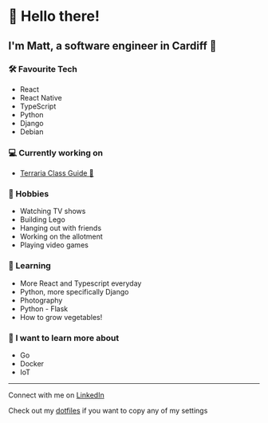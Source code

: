 # :wave: Hello there!

## I'm Matt, a software engineer in Cardiff :wales:

### :hammer_and_wrench: Favourite Tech

* React
* React Native
* TypeScript
* Python
* Django
* Debian

<!--
<table>
<tr>
<td>a</td>
<td>b</td>
</tr>
</table>
-->

### :computer: Currently working on

* [Terraria Class Guide :rabbit2:](https://github.com/mbgeorge48/terraria_classes)

### :dart: Hobbies

* Watching TV shows
* Building Lego
* Hanging out with friends
* Working on the allotment
* Playing video games

### :apple: Learning

* More React and Typescript everyday
* Python, more specifically Django
* Photography
* Python - Flask
* How to grow vegetables!

### :hatching_chick: I want to learn more about

* Go
* Docker
* IoT

___

Connect with me on [LinkedIn](https://www.linkedin.com/in/mbgeorge48/)

Check out my [dotfiles](https://github.com/mbgeorge48/dotfiles) if you want to copy any of my settings

<!-- Get images for the tech -->
<!-- Move the bash profile stuff into here -->
<!-- Save vscode file in here -->
<!-- https://simpleicons.org/ -->
<!-- Get github to build my projects -->

